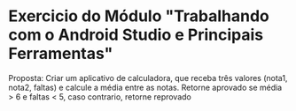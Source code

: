 # Exercicio do Módulo "Trabalhando com o Android Studio e Principais Ferramentas"

Proposta: Criar um aplicativo de calculadora, que receba três valores (nota1, nota2, faltas) e calcule a média entre as notas. Retorne aprovado se média > 6 e faltas < 5, caso contrario, retorne reprovado